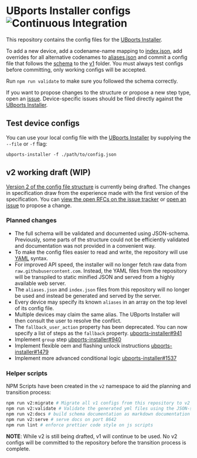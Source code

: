 # UBports Installer configs ![Continuous Integration](https://github.com/ubports/installer-configs/workflows/Continuous%20Integration/badge.svg)

This repository contains the config files for the [UBports Installer](https://github.com/ubports/ubports-installer).

To add a new device, add a codename-name mapping to [index.json](./index.json), add overrides for all alternative codenames to [aliases.json](./aliases.json) and commit a config file that follows the [schema](./v1/_device.schema.json) to the [v1](./v1) folder. You must always test configs before committing, only working configs will be accepted.

Run `npm run validate` to make sure you followed the schema correctly.

If you want to propose changes to the structure or propose a new step type, open an [issue](https://github.com/ubports/installer-configs/issues/new). Device-specific issues should be filed directly against the [UBports Installer](https://github.com/ubports/ubports-installer/issues/new).

## Test device configs

You can use your local config file with the [UBports Installer](https://github.com/ubports/ubports-installer) by supplying the `--file` or `-f` flag:

```
ubports-installer -f ./path/to/config.json
```

## v2 working draft (WIP)

[Version 2 of the config file structure](./v1/schema) is currently being drafted. The changes in specification draw from the experience made with the first version of the specification. You can [view the open RFCs on the issue tracker](https://github.com/ubports/installer-configs/issues?q=is%3Aissue+is%3Aopen+label%3Arfc) or [open an issue](https://github.com/ubports/installer-configs/issues/new/choose) to propose a change.

### Planned changes

- The full schema will be validated and documented using JSON-schema. Previously, some parts of the structure could not be efficiently validated and documentation was not provided in a convenient way.
- To make the config files easier to read and write, the repository will use [YAML](https://yaml.org/) syntax.
- For improved API speed, the installer will no longer fetch raw data from `raw.githubusercontent.com`. Instead, the YAML files from the repository will be transpiled to static minified JSON and served from a highly available web server.
- The `aliases.json` and `index.json` files from this repository will no longer be used and instead be generated and served by the server.
- Every device may specify its known `aliases` in an array on the top level of its config file.
- Multiple devices may claim the same alias. The UBports Installer will then consult the user to resolve the conflict.
- The `fallback_user_action` property has been deprecated. You can now specify a list of steps as the `fallback` property. [ubports-installer#941](https://github.com/ubports/ubports-installer/issues/941)
- Implement `group` step [ubports-installer#940](https://github.com/ubports/ubports-installer/issues/940)
- Implement flexible oem and flashing unlock instructions [ubports-installer#1479](https://github.com/ubports/ubports-installer/issues/1479)
- Implement more advanced conditional logic [ubports-installer#1537](https://github.com/ubports/ubports-installer/issues/1537)

### Helper scripts

NPM Scripts have been created in the `v2` namespace to aid the planning and transition process:

```bash
npm run v2:migrate # Migrate all v1 configs from this repository to v2 structure and save them under v2/data/devices/<codename>.yml. The aliases.yml and index.yml files will be generated in v2/data.
npm run v2:validate # Validate the generated yml files using the JSON-schema definitions from v2/schema.
npm run v2:docs # build schema documentation as markdown documentation files in v2/docs.
npm run v2:serve # serve docs on port 8642
npm run lint # enforce prettier code style on js scripts
```

**NOTE**: While v2 is still being drafted, v1 will continue to be used. No v2 configs will be committed to the repository before the transition process is complete.

